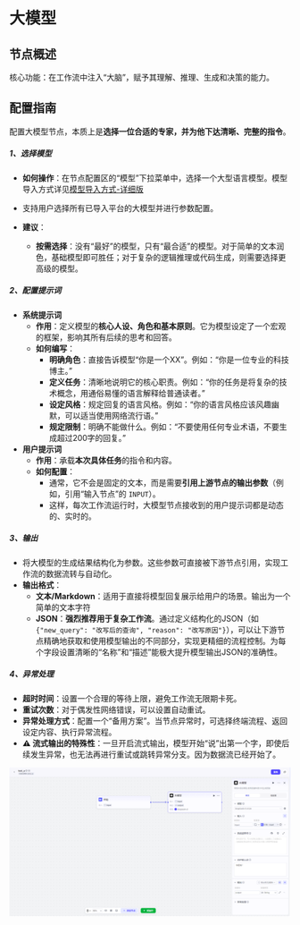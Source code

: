 # 大模型


## 节点概述
核心功能：在工作流中注入“大脑”，赋予其理解、推理、生成和决策的能力。



## 配置指南
配置大模型节点，本质上是**选择一位合适的专家，并为他下达清晰、完整的指令**。
##### 1、选择模型
* **如何操作**：在节点配置区的“模型”下拉菜单中，选择一个大型语言模型。模型导入方式详见[模型导入方式-详细版](../模型导入方式-详细版.md)

* 支持用户选择所有已导入平台的大模型并进行参数配置。

*   **建议**：
    
    *   **按需选择**：没有“最好”的模型，只有“最合适”的模型。对于简单的文本润色，基础模型即可胜任；对于复杂的逻辑推理或代码生成，则需要选择更高级的模型。
    
    
##### 2、配置提示词
*   **系统提示词**
    *   **作用**：定义模型的**核心人设、角色和基本原则**。它为模型设定了一个宏观的框架，影响其所有后续的思考和回答。
    *   **如何编写**：
        *   **明确角色**：直接告诉模型“你是一个XX”。例如：“你是一位专业的科技博主。”
        *   **定义任务**：清晰地说明它的核心职责。例如：“你的任务是将复杂的技术概念，用通俗易懂的语言解释给普通读者。”
        *   **设定风格**：规定回复的语言风格。例如：“你的语言风格应该风趣幽默，可以适当使用网络流行语。”
        *   **规定限制**：明确不能做什么。例如：“不要使用任何专业术语，不要生成超过200字的回复。”
*   **用户提示词**
    *   **作用**：承载**本次具体任务**的指令和内容。
    *   **如何配置**：
        *   通常，它不会是固定的文本，而是需要**引用上游节点的输出参数**（例如，引用“输入节点”的 `INPUT`）。
        *   这样，每次工作流运行时，大模型节点接收到的用户提示词都是动态的、实时的。



##### 3、输出

- 将大模型的生成结果结构化为参数。这些参数可直接被下游节点引用，实现工作流的数据流转与自动化。
- **输出格式**：
  - **文本/Markdown**：适用于直接将模型回复展示给用户的场景。输出为一个简单的文本字符
  - **JSON**：**强烈推荐用于复杂工作流**。通过定义结构化的JSON（如`{"new_query": "改写后的查询", "reason": "改写原因"}`），可以让下游节点精确地获取和使用模型输出的不同部分，实现更精细的流程控制。为每个字段设置清晰的“名称”和“描述”能极大提升模型输出JSON的准确性。



##### 4、异常处理

- **超时时间**：设置一个合理的等待上限，避免工作流无限期卡死。
- **重试次数**：对于偶发性网络错误，可以设置自动重试。
- **异常处理方式**：配置一个“备用方案”。当节点异常时，可选择终端流程、返回设定内容、执行异常流程。
- **⚠️ 流式输出的特殊性**：一旦开启流式输出，模型开始“说”出第一个字，即使后续发生异常，也无法再进行重试或跳转异常分支。因为数据流已经开始了。

![image-20250826180131552](assets/image-20250826180131552.png)

